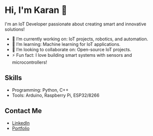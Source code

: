 # Hi, I'm Karan 👋

I'm an IoT Developer passionate about creating smart and innovative solutions!

- 🔭 I’m currently working on: IoT projects, robotics, and automation.
- 🌱 I’m learning: Machine learning for IoT applications.
- 👯 I’m looking to collaborate on: Open-source IoT projects.
- ⚡ Fun fact: I love building smart systems with sensors and microcontrollers!

## Skills
- Programming: Python, C++
- Tools: Arduino, Raspberry Pi, ESP32/8266

## Contact Me
- [LinkedIn](https://www.linkedin.com/in/karan-samrit-380918309/)
- [Portfolio]()
